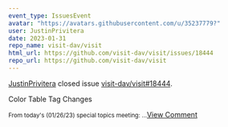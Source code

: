 ```yaml
---
event_type: IssuesEvent
avatar: "https://avatars.githubusercontent.com/u/35237779?"
user: JustinPrivitera
date: 2023-01-31
repo_name: visit-dav/visit
html_url: https://github.com/visit-dav/visit/issues/18444
repo_url: https://github.com/visit-dav/visit
---
```


<a href='https://github.com/JustinPrivitera' target='_blank'>JustinPrivitera</a> closed issue <a href='https://github.com/visit-dav/visit/issues/18444' target='_blank'>visit-dav/visit#18444</a>.

<p>Color Table Tag Changes</p><small>From today's (01/26/23) special topics meeting:...</small><a href='https://github.com/visit-dav/visit/issues/18444' target='_blank'>View Comment</a>